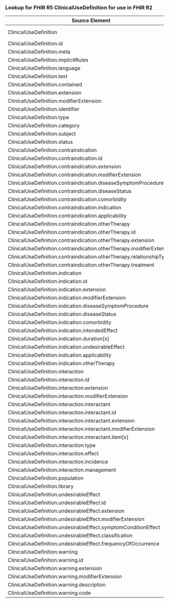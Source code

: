 ### Lookup for FHIR R5 ClinicalUseDefinition for use in FHIR R2

| Source Element | Usage | Target |
| -------------- | ----- | ------ |
| ClinicalUseDefinition | UseExtension | http://hl7.org/fhir/5.0/StructureDefinition/extension-ClinicalUseDefinition |
| ClinicalUseDefinition.id | UseExtensionFromAncestor | - |
| ClinicalUseDefinition.meta | UseExtensionFromAncestor | - |
| ClinicalUseDefinition.implicitRules | UseExtensionFromAncestor | - |
| ClinicalUseDefinition.language | UseExtensionFromAncestor | - |
| ClinicalUseDefinition.text | UseExtensionFromAncestor | - |
| ClinicalUseDefinition.contained | UseExtensionFromAncestor | - |
| ClinicalUseDefinition.extension | UseExtensionFromAncestor | - |
| ClinicalUseDefinition.modifierExtension | UseExtensionFromAncestor | - |
| ClinicalUseDefinition.identifier | UseExtensionFromAncestor | - |
| ClinicalUseDefinition.type | UseExtensionFromAncestor | - |
| ClinicalUseDefinition.category | UseExtensionFromAncestor | - |
| ClinicalUseDefinition.subject | UseExtensionFromAncestor | - |
| ClinicalUseDefinition.status | UseExtensionFromAncestor | - |
| ClinicalUseDefinition.contraindication | UseExtensionFromAncestor | - |
| ClinicalUseDefinition.contraindication.id | UseExtensionFromAncestor | - |
| ClinicalUseDefinition.contraindication.extension | UseExtensionFromAncestor | - |
| ClinicalUseDefinition.contraindication.modifierExtension | UseExtensionFromAncestor | - |
| ClinicalUseDefinition.contraindication.diseaseSymptomProcedure | UseExtensionFromAncestor | - |
| ClinicalUseDefinition.contraindication.diseaseStatus | UseExtensionFromAncestor | - |
| ClinicalUseDefinition.contraindication.comorbidity | UseExtensionFromAncestor | - |
| ClinicalUseDefinition.contraindication.indication | UseExtensionFromAncestor | - |
| ClinicalUseDefinition.contraindication.applicability | UseExtensionFromAncestor | - |
| ClinicalUseDefinition.contraindication.otherTherapy | UseExtensionFromAncestor | - |
| ClinicalUseDefinition.contraindication.otherTherapy.id | UseExtensionFromAncestor | - |
| ClinicalUseDefinition.contraindication.otherTherapy.extension | UseExtensionFromAncestor | - |
| ClinicalUseDefinition.contraindication.otherTherapy.modifierExtension | UseExtensionFromAncestor | - |
| ClinicalUseDefinition.contraindication.otherTherapy.relationshipType | UseExtensionFromAncestor | - |
| ClinicalUseDefinition.contraindication.otherTherapy.treatment | UseExtensionFromAncestor | - |
| ClinicalUseDefinition.indication | UseExtensionFromAncestor | - |
| ClinicalUseDefinition.indication.id | UseExtensionFromAncestor | - |
| ClinicalUseDefinition.indication.extension | UseExtensionFromAncestor | - |
| ClinicalUseDefinition.indication.modifierExtension | UseExtensionFromAncestor | - |
| ClinicalUseDefinition.indication.diseaseSymptomProcedure | UseExtensionFromAncestor | - |
| ClinicalUseDefinition.indication.diseaseStatus | UseExtensionFromAncestor | - |
| ClinicalUseDefinition.indication.comorbidity | UseExtensionFromAncestor | - |
| ClinicalUseDefinition.indication.intendedEffect | UseExtensionFromAncestor | - |
| ClinicalUseDefinition.indication.duration[x] | UseExtensionFromAncestor | - |
| ClinicalUseDefinition.indication.undesirableEffect | UseExtensionFromAncestor | - |
| ClinicalUseDefinition.indication.applicability | UseExtensionFromAncestor | - |
| ClinicalUseDefinition.indication.otherTherapy | UseExtensionFromAncestor | - |
| ClinicalUseDefinition.interaction | UseExtensionFromAncestor | - |
| ClinicalUseDefinition.interaction.id | UseExtensionFromAncestor | - |
| ClinicalUseDefinition.interaction.extension | UseExtensionFromAncestor | - |
| ClinicalUseDefinition.interaction.modifierExtension | UseExtensionFromAncestor | - |
| ClinicalUseDefinition.interaction.interactant | UseExtensionFromAncestor | - |
| ClinicalUseDefinition.interaction.interactant.id | UseExtensionFromAncestor | - |
| ClinicalUseDefinition.interaction.interactant.extension | UseExtensionFromAncestor | - |
| ClinicalUseDefinition.interaction.interactant.modifierExtension | UseExtensionFromAncestor | - |
| ClinicalUseDefinition.interaction.interactant.item[x] | UseExtensionFromAncestor | - |
| ClinicalUseDefinition.interaction.type | UseExtensionFromAncestor | - |
| ClinicalUseDefinition.interaction.effect | UseExtensionFromAncestor | - |
| ClinicalUseDefinition.interaction.incidence | UseExtensionFromAncestor | - |
| ClinicalUseDefinition.interaction.management | UseExtensionFromAncestor | - |
| ClinicalUseDefinition.population | UseExtensionFromAncestor | - |
| ClinicalUseDefinition.library | UseExtensionFromAncestor | - |
| ClinicalUseDefinition.undesirableEffect | UseExtensionFromAncestor | - |
| ClinicalUseDefinition.undesirableEffect.id | UseExtensionFromAncestor | - |
| ClinicalUseDefinition.undesirableEffect.extension | UseExtensionFromAncestor | - |
| ClinicalUseDefinition.undesirableEffect.modifierExtension | UseExtensionFromAncestor | - |
| ClinicalUseDefinition.undesirableEffect.symptomConditionEffect | UseExtensionFromAncestor | - |
| ClinicalUseDefinition.undesirableEffect.classification | UseExtensionFromAncestor | - |
| ClinicalUseDefinition.undesirableEffect.frequencyOfOccurrence | UseExtensionFromAncestor | - |
| ClinicalUseDefinition.warning | UseExtensionFromAncestor | - |
| ClinicalUseDefinition.warning.id | UseExtensionFromAncestor | - |
| ClinicalUseDefinition.warning.extension | UseExtensionFromAncestor | - |
| ClinicalUseDefinition.warning.modifierExtension | UseExtensionFromAncestor | - |
| ClinicalUseDefinition.warning.description | UseExtensionFromAncestor | - |
| ClinicalUseDefinition.warning.code | UseExtensionFromAncestor | - |
